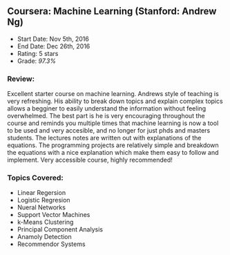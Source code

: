 ## Coursera: Machine Learning (Stanford: Andrew Ng)

- Start Date: Nov 5th, 2016
- End Date: Dec 26th, 2016
- Rating: 5 stars
- Grade: *97.3%*

### Review:

Excellent starter course on machine learning.  Andrews style of teaching
is very refreshing.  His ability to break down topics and explain complex
topics allows a begginer to easily understand the information without
feeling overwhelmed.  The best part is he is very encouraging throughout
the course and reminds you multiple times that machine learning is 
now a tool to be used and very accesible, and no longer for just 
phds and masters students.  The lectures notes are written out with
explanations of the equations.  The programming projects are relatively
simple and breakdown the equations with a nice explanation which
make them easy to follow and implement.  Very accessible course, highly
recommended!

### Topics Covered:

- Linear Regersion
- Logistic Regresion
- Nueral Networks
- Support Vector Machines
- k-Means Clustering
- Principal Component Analysis
- Anamoly Detection
- Recommendor Systems
